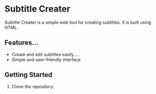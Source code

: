 # Subtitle Creater

Subtitle Creater is a simple web tool for creating subtitles. It is built using HTML..

## Features...

- Create and edit subtitles easily.....
- Simple and user-friendly interface

## Getting Started

1. Clone the repository:
